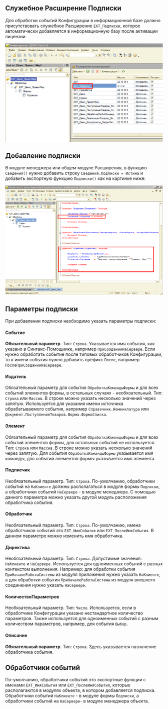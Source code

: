 ## Служебное Расширение Подписки

Для обработки событий Конфигурации в информационной базе должно присутствовать служебное Расширение `ЕХТ_Подписки`, которое автоматически добавляется в информационную базу после активации лицензии.

![Screenshot](../img/%D0%9F%D0%BE%D0%B4%D0%BF%D0%B8%D1%81%D0%BA%D0%B8.png)

## Добавление подписки

В модуле менеджера или общем модуле Расширения, в функцию `Сведения()` нужно добавить строку `Сведения.Подписки = Истина` и добавить экспортную функцию `Подписки()` как на картинке ниже:

![Screenshot](../img/%D0%9E%D1%82%D0%BC%D0%B5%D1%87%D0%B5%D0%BD%D1%8B%20%D0%BF%D0%BE%D0%B4%D0%BF%D0%B8%D1%81%D0%BA%D0%B8%20%D0%B2%20%D0%BC%D0%BE%D0%B4%D1%83%D0%BB%D0%B5.png)

## Параметры подписки

При добавлении подписки необходимо указать параметры подписки:

#### Событие 
**Обязательный параметр**. Тип: `Строка`. Указывается имя события, как указано в Синтакс-Помощнике, например `ПриСозданииНаСервере`. Если нужно обработать событие после типовых обработчиков Конфигурации, то к имени события нужно добавить префикс `После`, например `ПослеПриСозданииНаСервере`.

#### Издатель
Обязательный параметр для события `ОбработкаКомандыФормы` и для всех событий элементов формы, в остальных случаях - необязательный. Тип: `Строка` или `Массив`. В строке можно указать несколько значений через запятую. Используется для указания имени источника обрабатываемого события, например `Справочник.Номенклатура` или `Документ.ПоступлениеТоваров.Форма.ФормаСписка`. 

#### Элемент
Обязательный параметр для события `ОбработкаКомандыФормы` и для всех событий элементов формы, для остальных событий не используется. Тип: `Строка` или `Массив`. В строке можно указать несколько значений через запятую. Для события `ОбработкаКомандыФормы` указывается имя команды, для событий элементов формы указывается имя элемента.

#### Подписчик
Необязательный параметр. Тип: `Строка`. По-умолчанию, обработчики событий на `НаКлиенте` должны располагаться в модуле формы `Подписки`, а обработчики событий `НаСервере` - в модуле менеджера. С помощью данного параметра можно указать другой модуль расположения обработчика события.

#### Обработчик
Необязательный параметр. Тип: `Строка`. По-умолчанию, имена обработчиков событий это `ЕХТ_ИмяСобытия` или `ЕХТ_ПослеИмяСобытия`. В данном параметре можно изменить имя обработчика.

#### Директива
Необязательный параметр. Тип: `Строка`. Допустимые значения: `НаКлиенте` и `НаСервере`. Используется для одноименных событий с разных контекстом выполнения. Например: для обработки события `ПриНачалеРаботыСистемы` из модуля приложения нужно указать `НаКлиенте`, а для обработки события `ПриНачалеРаботыСистемы` из модуля внешнего соединения нужно указать `НаСервере`.

#### КоличествоПараметров
Необязательный параметр. Тип: `Число`. Используется, если в обработчике Конфигурации указано нестандартное количество параметров. Также используется для одноименных событий с разным количеством параметров, например, для события `Выбор`.

#### Описание
**Обязательный параметр**. Тип: `Строка`. Здесь указывается назначение обработчика события.

## Обработчики событий
По-умолчанию, обработчики событий это экспортные функции с именами `ЕХТ_ИмяСобытия` или `ЕХТ_ПослеИмяСобытия`, которые располагаются в модулях объекта, в котором добавляется подписка. Обработчики событий `НаКлиенте` - в модуле формы `Подписки`, а обработчики событий на `НаСервере`- в модуле менеджера объекта.